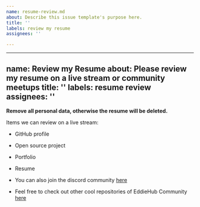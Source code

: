 ```yaml
---
name: resume-review.md
about: Describe this issue template's purpose here.
title: ''
labels: review my resume
assignees: ''

---
```


---
name: Review my Resume
about: Please review my resume on a live stream or community meetups
title: ''
labels: resume review
assignees: ''
---

**Remove all personal data, otherwise the resume will be deleted.**

Items we can review on a live stream:

- GitHub profile
- Open source project
- Portfolio
- Resume

- You can also join the discord community [here](https://discord.gg/Q7BTD58JKr)
- Feel free to check out other cool repositories of EddieHub Community [here](https://github.com/Programmers-Universal-Group)
